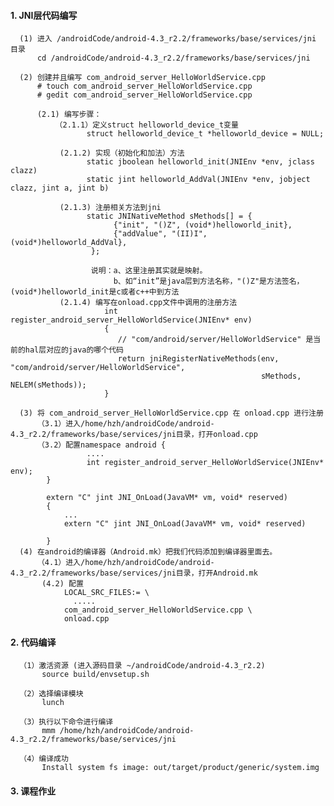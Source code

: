 #### 1. JNI层代码编写
      
      (1) 进入 /androidCode/android-4.3_r2.2/frameworks/base/services/jni 目录
          cd /androidCode/android-4.3_r2.2/frameworks/base/services/jni
          
      (2) 创建并且编写 com_android_server_HelloWorldService.cpp 
          # touch com_android_server_HelloWorldService.cpp 
          # gedit com_android_server_HelloWorldService.cpp 
          
          (2.1) 编写步骤：
              （2.1.1）定义struct helloworld_device_t变量
                     struct helloworld_device_t *helloworld_device = NULL;
                     
               (2.1.2) 实现（初始化和加法）方法
                     static jboolean helloworld_init(JNIEnv *env, jclass clazz)
                     static jint helloworld_AddVal(JNIEnv *env, jobject clazz, jint a, jint b)
                     
               (2.1.3) 注册相关方法到jni
                     static JNINativeMethod sMethods[] = {
                           {"init", "()Z", (void*)helloworld_init},
                           {"addValue", "(II)I", (void*)helloworld_AddVal},
                      };
                      
                      说明：a、这里注册其实就是映射。
                           b、如“init”是java层到方法名称，"()Z"是方法签名，(void*)helloworld_init是c或者c++中到方法
               (2.1.4) 编写在onload.cpp文件中调用的注册方法
                         int register_android_server_HelloWorldService(JNIEnv* env)
                         {
                            // "com/android/server/HelloWorldService" 是当前的hal层对应的java的哪个代码
                            return jniRegisterNativeMethods(env, "com/android/server/HelloWorldService",
                                                            sMethods, NELEM(sMethods));
                         }
     
      (3) 将 com_android_server_HelloWorldService.cpp 在 onload.cpp 进行注册
          （3.1）进入/home/hzh/androidCode/android-4.3_r2.2/frameworks/base/services/jni目录，打开onload.cpp
          （3.2）配置namespace android {
                     ....
                     int register_android_server_HelloWorldService(JNIEnv* env);
            }
          
            extern "C" jint JNI_OnLoad(JavaVM* vm, void* reserved)
            {
                ...
                extern "C" jint JNI_OnLoad(JavaVM* vm, void* reserved)

            }
      (4) 在android的编译器（Android.mk）把我们代码添加到编译器里面去。
          （4.1）进入/home/hzh/androidCode/android-4.3_r2.2/frameworks/base/services/jni目录，打开Android.mk
           (4.2) 配置
                LOCAL_SRC_FILES:= \
                  .....
                com_android_server_HelloWorldService.cpp \
                onload.cpp
#### 2. 代码编译
      （1）激活资源 (进入源码目录 ~/androidCode/android-4.3_r2.2)
           source build/envsetup.sh 
           
      （2）选择编译模块
           lunch
           
      （3）执行以下命令进行编译
           mmm /home/hzh/androidCode/android-4.3_r2.2/frameworks/base/services/jni
           
      （4）编译成功
           Install system fs image: out/target/product/generic/system.img
           
#### 3. 课程作业
